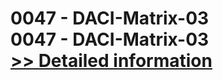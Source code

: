 # 0047 - DACI-Matrix-03<br />0047 - DACI-Matrix-03<br />[>> Detailed information](https://secure.shareit.com/shareit/product.html?productid=300912518&affiliateid=200057808)